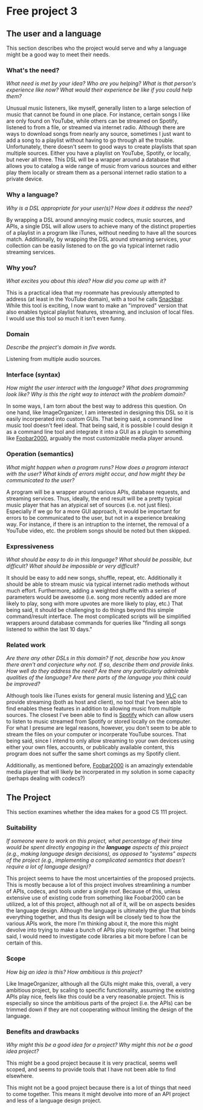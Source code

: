 # Free project 3

## The user and a language
This section describes who the project would serve and why a language might be a
good way to meet their needs.

### What's the need?
_What need is met by your idea? Who are you helping? What is that person's
experience like now? What would their experience be like if you could help 
them?_

Unusual music listeners, like myself, generally listen to a large selection
of music that cannot be found in one place. For instance, certain songs I like
are only found on YouTube, while others can be streamed on Spotify, listened
to from a file, or streamed via internet radio. Although there are ways to
download songs from nearly any source, sometimes I just want to add a song to
a playlist without having to go through all the trouble. Unfortunately, there
doesn't seem to good ways to create playlists that span multiple sources.
Either you have a playlist on YouTube, Spotify, or locally, but never all
three. This DSL will be a wrapper around a database that allows you to
catalog a wide range of music from various sources and either play them locally
or stream them as a personal internet radio station to a private device.

### Why a language?
_Why is a DSL appropriate for your user(s)? How does it address the need?_

By wrapping a DSL around annoying music codecs, music sources, and APIs,
a single DSL will allow users to achieve many of the distinct properties
of a playlist in a program like iTunes, without needing to have all the
sources match. Additionally, by wrapping the DSL around streaming services,
your collection can be easily listened to on the go via typical internet
radio streaming services.

### Why you?
_What excites you about this idea? How did you come up with it?_

This is a practical idea that my roommate has previously attempted to address
(at least in the YouTube domain), with a tool he calls
[Snackbar](https://www.cs.hmc.edu/~wwong/playlist). While this tool is
exciting, I now want to make an "improved" version that also enables typical
playlist features, streaming, and inclusion of local files. I would use this
tool so much it isn't even funny.

### Domain
_Describe the project's domain in five words._

Listening from multiple audio sources.

### Interface (syntax)
_How might the user interact with the language? What does programming look 
like? Why is this the right way to interact with the problem domain?_ 

In some ways, I am torn about the best way to address this question. On one
hand, like ImageOrganizer, I am interested in designing this DSL so it is
easily incorperated into custom GUIs. That being said, a command line music
tool doesn't feel ideal. That being said, it is possible I could design it
as a command line tool and integrate it into a GUI as a plugin to something
like [Foobar2000](https://www.foobar2000.org/), arguably the most customizable
media player around.

### Operation (semantics)
_What might happen when a program runs? How does a program interact with the
user? What kinds of errors might occur, and how might they be communicated to
the user?_

A program will be a wrapper around various APIs, database
requests, and streaming services. Thus, ideally, the end result will be a
pretty typical music player that has an atypical set of sources (i.e. not
just files). Especially if we go for a more GUI approach, it would be important
for errors to be communicated to the user, but not in a experience breaking
way. For instance, if there is an intruption to the internet, the removal of
a YouTube video, etc. the problem songs should be noted but then skipped.

### Expressiveness
_What should be easy to do in this language? What should be possible, but
difficult? What should be impossible or very difficult?_

It should be easy to add new songs, shuffle, repeat, etc. Additionally it
should be able to stream music via typical internet radio methods without
much effort. Furthermore, adding a weighted shuffle with a series of
parameters would be awesome (i.e. song more recently added are more likely
to play, song with more upvotes are more likely to play, etc.) That being said,
it should be challenging to do things beyond this simple command/result
interface. The most complicated scripts will be simplified wrappers around
database commands for queries like "finding all songs listened to within the
last 10 days."

### Related work
_Are there any other DSLs in this domain? If not, describe how you know there
aren't and conjecture why not. If so, describe them and provide links. How well 
do they address the need? Are there any particularly admirable qualities of the
language? Are there parts of the language you think could be improved?_

Although tools like iTunes exists for general music listening and 
[VLC](http://www.videolan.org/vlc/index.html) can
provide streaming (both as host and client), no tool that I've been able
to find enables these features in addition to allowing music from multiple
sources. The closest I've been able to find is
[Spotify](https://www.spotify.com/us/) which can allow users to listen to
music streamed from Spotify or stored locally on the computer. For what
I presume are legal reasons, however, you don't seem to be able to stream
the files on your computer or incorperate YouTube sources. That being said,
since I intend to only allow streaming to your own devices using either your
own files, accounts, or publicably available content, this program does not
suffer the same short comings as my Spotify client.

Additionally, as mentioned before, [Foobar2000](https://www.foobar2000.org/)
is an amazingly extendable media player that will likely be incorperated
in my solution in some capacity (perhaps dealing with codecs?)


## The Project
This section examines whether the idea makes for a good CS 111 project.


### Suitability
_If someone were to work on this project, what percentage of their time would be
spent directly engaging in the **language** aspects of this project (e.g.,
making language design decisions), as opposed to "systems" aspects of the
project (e.g., implementing a complicated semantics that doesn't require a lot
of language design)?_

This project seems to have the most uncertainties of the proposed projects.
This is mostly because a lot of this project involves streamlining a number of
APIs, codecs, and tools under a single roof. Because of this, unless extensive
use of existing code from something like Foobar2000 can be utilized, a lot of
this project, although not all of it, will be on aspects besides the
language design. Although the language is ultimately the glue that binds
everything together, and thus its design will be closely tied to how the
various APIs work, the more I'm thinking about it, the more this might
devolve into trying to make a bunch of APIs play nicely together. That being
said, I would need to investigate code libraries a bit more before I can
be certain of this.

### Scope
_How big an idea is this? How ambitious is this project?_

Like  ImageOrganizer, although all the GUIs might make this, overall, a very
ambitious project, by scaling to specific functionality, assuming the existing
APIs play nice, feels like this could be a very reasonable project. This is
especially so since the ambitious parts of the project (i.e. the APIs) can be
trimmed down if they are not cooperating without limiting the design of the
language.

### Benefits and drawbacks
_Why might this be a good idea for a project? Why might this not be a good idea 
project?_

This might be a good project because it is very practical, seems well scoped,
and seems to provide tools that I have not been able to find elsewhere.

This might not be a good project because there is a lot of things that need
to come together. This means it might devolve into more of an API project and
less of a language design project.